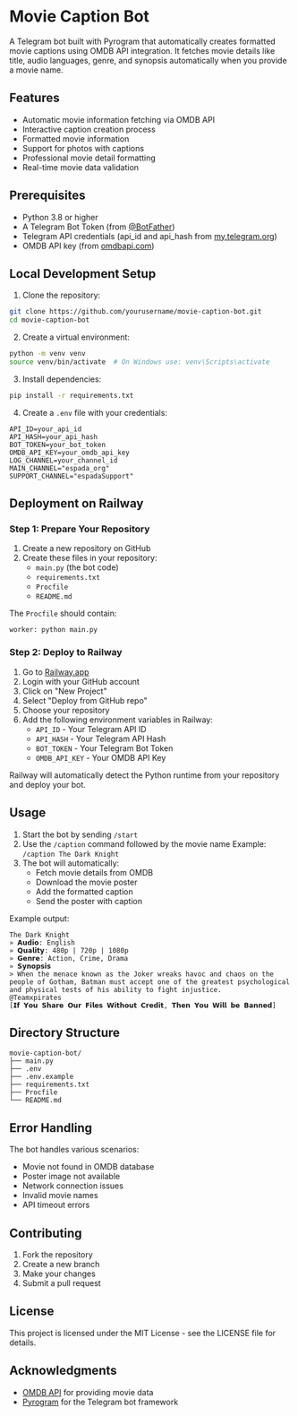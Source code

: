 # Movie Caption Bot

A Telegram bot built with Pyrogram that automatically creates formatted movie captions using OMDB API integration. It fetches movie details like title, audio languages, genre, and synopsis automatically when you provide a movie name.

## Features

- Automatic movie information fetching via OMDB API
- Interactive caption creation process
- Formatted movie information
- Support for photos with captions
- Professional movie detail formatting
- Real-time movie data validation

## Prerequisites

- Python 3.8 or higher
- A Telegram Bot Token (from [@BotFather](https://t.me/BotFather))
- Telegram API credentials (api_id and api_hash from [my.telegram.org](https://my.telegram.org))
- OMDB API key (from [omdbapi.com](http://www.omdbapi.com/apikey.aspx))

## Local Development Setup

1. Clone the repository:
```bash
git clone https://github.com/yourusername/movie-caption-bot.git
cd movie-caption-bot
```

2. Create a virtual environment:
```bash
python -m venv venv
source venv/bin/activate  # On Windows use: venv\Scripts\activate
```

3. Install dependencies:
```bash
pip install -r requirements.txt
```

4. Create a `.env` file with your credentials:
```env
API_ID=your_api_id
API_HASH=your_api_hash
BOT_TOKEN=your_bot_token
OMDB_API_KEY=your_omdb_api_key
LOG_CHANNEL=your_channel_id
MAIN_CHANNEL="espada_org"
SUPPORT_CHANNEL="espadaSupport"
```

## Deployment on Railway

### Step 1: Prepare Your Repository

1. Create a new repository on GitHub
2. Create these files in your repository:
   - `main.py` (the bot code)
   - `requirements.txt`
   - `Procfile`
   - `README.md`

The `Procfile` should contain:
```
worker: python main.py
```

### Step 2: Deploy to Railway

1. Go to [Railway.app](https://railway.app/)
2. Login with your GitHub account
3. Click on "New Project"
4. Select "Deploy from GitHub repo"
5. Choose your repository
6. Add the following environment variables in Railway:
   - `API_ID` - Your Telegram API ID
   - `API_HASH` - Your Telegram API Hash
   - `BOT_TOKEN` - Your Telegram Bot Token
   - `OMDB_API_KEY` - Your OMDB API Key

Railway will automatically detect the Python runtime from your repository and deploy your bot.

## Usage

1. Start the bot by sending `/start`
2. Use the `/caption` command followed by the movie name
   Example: `/caption The Dark Knight`
3. The bot will automatically:
   - Fetch movie details from OMDB
   - Download the movie poster
   - Add the formatted caption
   - Send the poster with caption

Example output:
```
The Dark Knight
» 𝗔𝘂𝗱𝗶𝗼: English
» 𝗤𝘂𝗮𝗹𝗶𝘁𝘆: 480p | 720p | 1080p 
» 𝗚𝗲𝗻𝗿𝗲: Action, Crime, Drama
» 𝗦𝘆𝗻𝗼𝗽𝘀𝗶𝘀
> When the menace known as the Joker wreaks havoc and chaos on the people of Gotham, Batman must accept one of the greatest psychological and physical tests of his ability to fight injustice.
@Teamxpirates
[𝗜𝗳 𝗬𝗼𝘂 𝗦𝗵𝗮𝗿𝗲 𝗢𝘂𝗿 𝗙𝗶𝗹𝗲𝘀 𝗪𝗶𝘁𝗵𝗼𝘂𝘁 𝗖𝗿𝗲𝗱𝗶𝘁, 𝗧𝗵𝗲𝗻 𝗬𝗼𝘂 𝗪𝗶𝗹𝗹 𝗯𝗲 𝗕𝗮𝗻𝗻𝗲𝗱]
```

## Directory Structure
```
movie-caption-bot/
├── main.py
├── .env
├── .env.example
├── requirements.txt
├── Procfile
└── README.md
```
## Error Handling

The bot handles various scenarios:
- Movie not found in OMDB database
- Poster image not available
- Network connection issues
- Invalid movie names
- API timeout errors

## Contributing

1. Fork the repository
2. Create a new branch
3. Make your changes
4. Submit a pull request

## License

This project is licensed under the MIT License - see the LICENSE file for details.

## Acknowledgments

- [OMDB API](http://www.omdbapi.com/) for providing movie data
- [Pyrogram](https://docs.pyrogram.org/) for the Telegram bot framework
